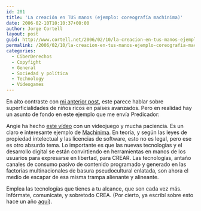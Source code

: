```yaml
---
id: 281
title: 'La creación en TUS manos (ejemplo: coreografí­a machinima)'
date: 2006-02-10T10:10:37+00:00
author: Jorge Cortell
layout: post
guid: http://www.cortell.net/2006/02/10/la-creacion-en-tus-manos-ejemplo-coreografia-machinima/
permalink: /2006/02/10/la-creacion-en-tus-manos-ejemplo-coreografia-machinima/
categories:
  - CiberDerechos
  - Copyfight
  - General
  - Sociedad y polí­tica
  - Technology
  - Videogames
---
```

En alto contraste con [mi anterior post](http://www.cortell.net/2006/02/10/si-la-brecha-fuera-solo-digital-ineed-by-mantis/), este parece hablar sobre superficialidades de niños ricos en paí­ses avanzados. Pero en realidad hay un asunto de fondo en este ejemplo que me enví­a Predicador:

Angie ha hecho [este ví­deo](http://www.youtube.com/?v=FtPJhT3JeD0) con un videojuego y mucha paciencia. Es un claro e interesante ejemplo de [Machinima](http://festival.machinima.org/). En teorí­a, y según las leyes de propiedad intelectual y las licencias de software, esto no es legal, pero ese es otro absurdo tema. Lo importante es que las nuevas tecnologí­as y el desarrollo digital se están convirtiendo en herramientas en manos de los usuarios para expresarse en libertad, para CREAR. Las tecnologí­as, antaño canales de consumo pasivo de contenido programado y generado en las factorí­as multinacionales de basura pseudocultural enlatada, son ahora el medio de escapar de esa misma trampa alienante y alineante.

Emplea las tecnologí­as que tienes a tu alcance, que son cada vez más. Infórmate, comuní­cate, y sobretodo CREA. (Por cierto, ya escribí­ sobre esto hace un año [aquí­](http://www.cortell.net/2005/03/27/atrevete-a-crear-es-muy-facil-pci-27/)).